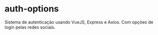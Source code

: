 # auth-options
Sistema de autenticação usando VueJS, Express e Axios. Com opções de login pelas redes sociais.

